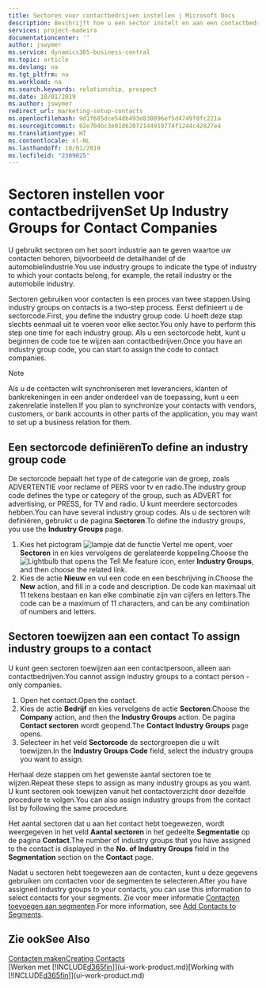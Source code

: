 ```yaml
---
title: Sectoren voor contactbedrijven instellen | Microsoft Docs
description: Beschrijft hoe u een sector instelt en aan een contactbedrijf toewijst, bijvoorbeeld de detailhandel of de auto-industrie.
services: project-madeira
documentationcenter: ''
author: jswymer
ms.service: dynamics365-business-central
ms.topic: article
ms.devlang: na
ms.tgt_pltfrm: na
ms.workload: na
ms.search.keywords: relationship, prospect
ms.date: 10/01/2019
ms.author: jswymer
redirect_url: marketing-setup-contacts
ms.openlocfilehash: 9d1f685dce54db493e830096ef5d4749f0fc221a
ms.sourcegitcommit: 02e704bc3e01d62072144919774f1244c42827e4
ms.translationtype: HT
ms.contentlocale: nl-NL
ms.lasthandoff: 10/01/2019
ms.locfileid: "2309025"
---
```

# <a name="set-up-industry-groups-for-contact-companies"></a><span data-ttu-id="07e85-103">Sectoren instellen voor contactbedrijven</span><span class="sxs-lookup"><span data-stu-id="07e85-103">Set Up Industry Groups for Contact Companies</span></span>
<span data-ttu-id="07e85-104">U gebruikt sectoren om het soort industrie aan te geven waartoe uw contacten behoren, bijvoorbeeld de detailhandel of de automobielindustrie.</span><span class="sxs-lookup"><span data-stu-id="07e85-104">You use industry groups to indicate the type of industry to which your contacts belong, for example, the retail industry or the automobile industry.</span></span>

<span data-ttu-id="07e85-105">Sectoren gebruiken voor contacten is een proces van twee stappen.</span><span class="sxs-lookup"><span data-stu-id="07e85-105">Using industry groups on contacts is a two-step process.</span></span> <span data-ttu-id="07e85-106">Eerst definieert u de sectorcode.</span><span class="sxs-lookup"><span data-stu-id="07e85-106">First, you define the industry group code.</span></span> <span data-ttu-id="07e85-107">U hoeft deze stap slechts eenmaal uit te voeren voor elke sector.</span><span class="sxs-lookup"><span data-stu-id="07e85-107">You only have to perform this step one time for each industry group.</span></span> <span data-ttu-id="07e85-108">Als u een sectorcode hebt, kunt u beginnen de code toe te wijzen aan contactbedrijven.</span><span class="sxs-lookup"><span data-stu-id="07e85-108">Once you have an industry group code, you can start to assign the code to contact companies.</span></span>

> [!NOTE]  
>   <span data-ttu-id="07e85-109">Als u de contacten wilt synchroniseren met leveranciers, klanten of bankrekeningen in een ander onderdeel van de toepassing, kunt u een zakenrelatie instellen.</span><span class="sxs-lookup"><span data-stu-id="07e85-109">If you plan to synchronize your contacts with vendors, customers, or bank accounts in other parts of the application, you may want to set up a business relation for them.</span></span>

## <a name="to-define-an-industry-group-code"></a><span data-ttu-id="07e85-110">Een sectorcode definiëren</span><span class="sxs-lookup"><span data-stu-id="07e85-110">To define an industry group code</span></span>
<span data-ttu-id="07e85-111">De sectorcode bepaalt het type of de categorie van de groep, zoals ADVERTENTIE voor reclame of PERS voor tv en radio.</span><span class="sxs-lookup"><span data-stu-id="07e85-111">The industry group code defines the type or category of the group, such as ADVERT for advertising, or PRESS, for TV and radio.</span></span> <span data-ttu-id="07e85-112">U kunt meerdere sectorcodes hebben.</span><span class="sxs-lookup"><span data-stu-id="07e85-112">You can have several industry group codes.</span></span> <span data-ttu-id="07e85-113">Als u de sectoren wilt definiëren, gebruikt u de pagina **Sectoren**.</span><span class="sxs-lookup"><span data-stu-id="07e85-113">To define the industry groups, you use the **Industry Groups** page.</span></span>

1. <span data-ttu-id="07e85-114">Kies het pictogram ![lampje dat de functie Vertel me opent](media/ui-search/search_small.png "Vertel me wat u wilt doen"), voer **Sectoren** in en kies vervolgens de gerelateerde koppeling.</span><span class="sxs-lookup"><span data-stu-id="07e85-114">Choose the ![Lightbulb that opens the Tell Me feature](media/ui-search/search_small.png "Tell me what you want to do") icon, enter **Industry Groups**, and then choose the related link.</span></span>
2. <span data-ttu-id="07e85-115">Kies de actie **Nieuw** en vul een code en een beschrijving in.</span><span class="sxs-lookup"><span data-stu-id="07e85-115">Choose the **New** action, and fill in a code and description.</span></span> <span data-ttu-id="07e85-116">De code kan maximaal uit 11 tekens bestaan en kan elke combinatie zijn van cijfers en letters.</span><span class="sxs-lookup"><span data-stu-id="07e85-116">The code can be a maximum of 11 characters, and can be any combination of numbers and letters.</span></span>

## <span data-ttu-id="07e85-117"><a name="AssignIndustryGroupContact">Sectoren toewijzen aan een contact</a></span><span class="sxs-lookup"><span data-stu-id="07e85-117"><a name="AssignIndustryGroupContact"></a> To assign industry groups to a contact</span></span>
<span data-ttu-id="07e85-118">U kunt geen sectoren toewijzen aan een contactpersoon, alleen aan contactbedrijven.</span><span class="sxs-lookup"><span data-stu-id="07e85-118">You cannot assign industry groups to a contact person - only companies.</span></span>

1. <span data-ttu-id="07e85-119">Open het contact.</span><span class="sxs-lookup"><span data-stu-id="07e85-119">Open the contact.</span></span>
2. <span data-ttu-id="07e85-120">Kies de actie **Bedrijf** en kies vervolgens de actie **Sectoren**.</span><span class="sxs-lookup"><span data-stu-id="07e85-120">Choose the **Company** action, and then the **Industry Groups** action.</span></span> <span data-ttu-id="07e85-121">De pagina **Contact sectoren** wordt geopend.</span><span class="sxs-lookup"><span data-stu-id="07e85-121">The **Contact Industry Groups** page opens.</span></span>
3. <span data-ttu-id="07e85-122">Selecteer in het veld **Sectorcode** de sectorgroepen die u wilt toewijzen.</span><span class="sxs-lookup"><span data-stu-id="07e85-122">In the **Industry Groups Code** field, select the industry groups you want to assign.</span></span>

<span data-ttu-id="07e85-123">Herhaal deze stappen om het gewenste aantal sectoren toe te wijzen.</span><span class="sxs-lookup"><span data-stu-id="07e85-123">Repeat these steps to assign as many industry groups as you want.</span></span> <span data-ttu-id="07e85-124">U kunt sectoren ook toewijzen vanuit het contactoverzicht door dezelfde procedure te volgen.</span><span class="sxs-lookup"><span data-stu-id="07e85-124">You can also assign industry groups from the contact list by following the same procedure.</span></span>

<span data-ttu-id="07e85-125">Het aantal sectoren dat u aan het contact hebt toegewezen, wordt weergegeven in het veld **Aantal sectoren** in het gedeelte **Segmentatie** op de pagina **Contact**.</span><span class="sxs-lookup"><span data-stu-id="07e85-125">The number of industry groups that you have assigned to the contact is displayed in the **No. of Industry Groups** field in the **Segmentation** section on the **Contact** page.</span></span>

<span data-ttu-id="07e85-126">Nadat u sectoren hebt toegewezen aan de contacten, kunt u deze gegevens gebruiken om contacten voor de segmenten te selecteren.</span><span class="sxs-lookup"><span data-stu-id="07e85-126">After you have assigned industry groups to your contacts, you can use this information to select contacts for your segments.</span></span> <span data-ttu-id="07e85-127">Zie voor meer informatie [Contacten toevoegen aan segmenten](marketing-add-contact-segment.md).</span><span class="sxs-lookup"><span data-stu-id="07e85-127">For more information, see [Add Contacts to Segments](marketing-add-contact-segment.md).</span></span>

## <a name="see-also"></a><span data-ttu-id="07e85-128">Zie ook</span><span class="sxs-lookup"><span data-stu-id="07e85-128">See Also</span></span>
[<span data-ttu-id="07e85-129">Contacten maken</span><span class="sxs-lookup"><span data-stu-id="07e85-129">Creating Contacts</span></span>](marketing-create-contact-companies.md)  
<span data-ttu-id="07e85-130">[Werken met [!INCLUDE[d365fin](includes/d365fin_md.md)]](ui-work-product.md)</span><span class="sxs-lookup"><span data-stu-id="07e85-130">[Working with [!INCLUDE[d365fin](includes/d365fin_md.md)]](ui-work-product.md)</span></span>
